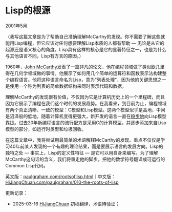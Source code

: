 



# Lisp的根源

2001年5月

（我写这篇文章是为了帮助自己准确理解McCarthy的发现。你不需要了解这些就能用Lisp编程，但它应该对任何想要理解Lisp本质的人都有帮助 — 无论是从它的起源还是语义核心的角度。Lisp具有这样的核心是它的显著特征之一，也是为什么与其他语言不同，Lisp有方言的原因。）

1960年，[John McCarthy](http://www-formal.stanford.edu/jmc/index.html)发表了一篇非凡的论文，他在编程领域做了类似欧几里得在几何学领域做的事情。他展示了如何用几个简单的运算符和函数表示法构建整个编程语言。他将这种语言命名为Lisp，意为"列表处理"，因为他的关键思想之一是使用一个称为列表的简单数据结构来同时表示代码和数据。

理解McCarthy的发现很有价值，不仅因为它是计算机历史上的一个里程碑，而且因为它展示了编程在我们这个时代的发展趋势。在我看来，到目前为止，编程领域有两个真正清晰、一致的模型：C模型和Lisp模型。这两个模型似乎是高地，中间是沼泽般的低地。随着计算机变得更强大，新开发的语言一直在[稳步地](https://hijiangchuan.com/paulgraham/012-What-Made-Lisp-Different)向Lisp模型靠拢。过去20年新编程语言的流行配方是采用C的计算模型，并逐步添加来自Lisp模型的部分，如运行时类型和垃圾回收。

在这篇文章中，我将尝试用最简单的术语解释McCarthy的发现。重点不仅仅是学习40年前某人发现的一个有趣的理论结果，而是要展示语言的发展方向。Lisp的独特之处 — 事实上，Lisp的定义性特征 — 是它可以用自身来编写。为了理解McCarthy这句话的含义，我们将重走他的脚步，把他的数学符号翻译成可运行的Common Lisp代码。

英文版：[paulgraham.com/rootsoflisp.html](https://paulgraham.com/rootsoflisp.html)｜中文版：[HiJiangChuan.com/paulgraham/010-the-roots-of-lisp](https://hijiangchuan.com/paulgraham/010-the-roots-of-lisp)

更新记录：
- 2025-03-16 [HiJiangChuan](https://hijiangchuan.com) 初稿翻译，术语待验证；
